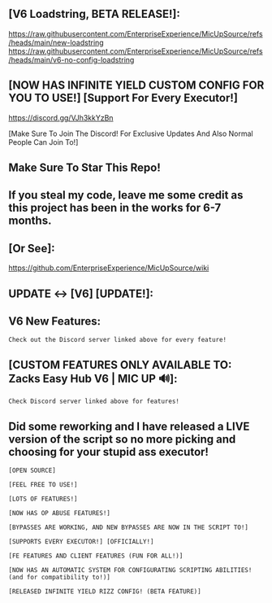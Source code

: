 ## [V6 Loadstring, BETA RELEASE!]:
https://raw.githubusercontent.com/EnterpriseExperience/MicUpSource/refs/heads/main/new-loadstring
https://raw.githubusercontent.com/EnterpriseExperience/MicUpSource/refs/heads/main/v6-no-config-loadstring
## [NOW HAS INFINITE YIELD CUSTOM CONFIG FOR YOU TO USE!] [Support For Every Executor!]

https://discord.gg/VJh3kkYzBn

[Make Sure To Join The Discord! For Exclusive Updates And Also Normal People Can Join To!]

## Make Sure To Star This Repo!

## If you steal my code, leave me some credit as this project has been in the works for 6-7 months.

## [Or See]:
https://github.com/EnterpriseExperience/MicUpSource/wiki

## UPDATE <-> [V6] [UPDATE!]:

## V6 New Features:
`Check out the Discord server linked above for every feature!`

## [CUSTOM FEATURES ONLY AVAILABLE TO: Zacks Easy Hub V6 | MIC UP 🔊]:
`Check Discord server linked above for features!`


## Did some reworking and I have released a LIVE version of the script so no more picking and choosing for your stupid ass executor!

`[OPEN SOURCE]`

`[FEEL FREE TO USE!]`

`[LOTS OF FEATURES!]`

`[NOW HAS OP ABUSE FEATURES!]`

`[BYPASSES ARE WORKING, AND NEW BYPASSES ARE NOW IN THE SCRIPT TO!]`

`[SUPPORTS EVERY EXECUTOR!] [OFFICIALLY!]`

`[FE FEATURES AND CLIENT FEATURES (FUN FOR ALL!)]`

`[NOW HAS AN AUTOMATIC SYSTEM FOR CONFIGURATING SCRIPTING ABILITIES! (and for compatibility to!)]`

`[RELEASED INFINITE YIELD RIZZ CONFIG! (BETA FEATURE)]`
